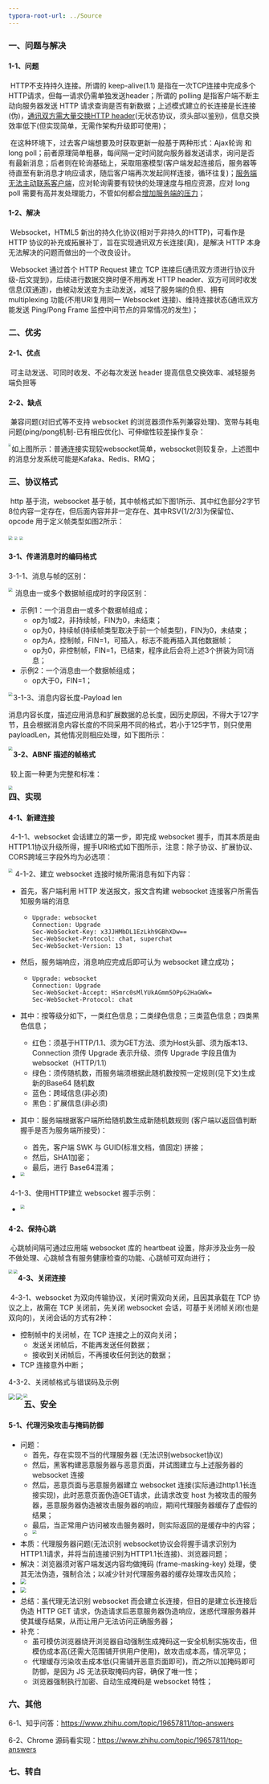 ```yaml
---
typora-root-url: ../Source
---
```


### 一、问题与解决

#### 		1-1、问题

​		HTTP不支持持久连接。所谓的 keep-alive(1.1) 是指在一次TCP连接中完成多个HTTP请求，但每一请求仍需单独发送header；所谓的 polling 是指客户端不断主动向服务器发送 HTTP 请求查询是否有新数据；上述模式建立的长连接是长连接(伪)，<u>通讯双方需大量交换HTTP header</u>(无状态协议，须头部以鉴别)，信息交换效率低下(但实现简单，无需作架构升级即可使用)；

​		在这种环境下，过去客户端想要及时获取更新一般基于两种形式：Ajax轮询 和 long poll；前者原理简单粗暴，每间隔一定时间就向服务器发送请求，询问是否有最新消息；后者则在轮询基础上，采取阻塞模型(客户端发起连接后，服务器等待直至有新消息才响应请求，随后客户端再次发起同样连接，循环往复)；<u>服务端无法主动联系客户端</u>，应对轮询需要有较快的处理速度与相应资源，应对 long poll 需要有高并发处理能力，不管如何都会<u>增加服务端的压力</u>；

#### 	1-2、解决

​		Websocket，HTML5 新出的持久化协议(相对于非持久的HTTP)，可看作是 HTTP 协议的补充或拓展补丁，旨在实现通讯双方长连接(真)，是解决 HTTP 本身无法解决的问题而做出的一个改良设计。

​		Websocket 通过首个 HTTP Request 建立 TCP 连接后(通讯双方须进行协议升级-后文提到)，后续进行数据交换时便不用再发 HTTP header、双方可同时收发信息(双通道)，由被动发送变为主动发送，减轻了服务端的负担、拥有 multiplexing 功能(不用URI复用同一 Websocket 连接)、维持连接状态(通讯双方能发送 Ping/Pong Frame 监控中间节点的异常情况的发生)；

### 二、优劣

#### 		2-1、优点

​		可主动发送、可同时收发、不必每次发送 header 提高信息交换效率、减轻服务端负担等

#### 		2-2、缺点

​		兼容问题(对旧式等不支持 websocket 的浏览器须作系列兼容处理)、宽带与耗电问题(ping/pong机制-已有相应优化)、可伸缩性较差操作复杂：

<img src="/Image/Basics/Websocket/1.png" style="zoom: 33%;" align="left"  />

​	如上图所示：普通连接实现较websocket简单，websocket则较复杂，上述图中的消息分发系统可能是Kafaka、Redis、RMQ；



### 三、协议格式

​	http 基于流，websocket 基于帧，其中帧格式如下图1所示、其中红色部分2字节8位内容一定存在，但后面内容并非一定存在、其中RSV(1/2/3)为保留位、opcode 用于定义帧类型如图2所示：

<img src="/Image/NetWork/websocket/1.png" style="zoom:50%;" />

<img src="/Image/NetWork/websocket/2.png" style="zoom:40%;" />

<img src="/Image/NetWork/websocket/3.png" style="zoom:40%;" />

#### 3-1、传递消息时的编码格式

3-1-1、消息与帧的区别：

<img src="/Image/NetWork/websocket/8.png" style="zoom:50%;" align="left" />

​	消息由一或多个数据帧组成时的字段区别：

- 示例1：一个消息由一或多个数据帧组成；
  - op为1或2，非持续帧，FIN为0，未结束；
  - op为0，持续帧(持续帧类型取决于前一个帧类型)，FIN为0，未结束；
  - op为A，控制帧，FIN=1，可插入，标志不能再插入其他数据帧；
  - op为0，非控制帧，FIN=1，已结束，程序此后会将上述3个拼装为同1消息；
- 示例2：一个消息由一个数据帧组成；
  - op大于0，FIN=1；

<img src="/Image/NetWork/websocket/9.png" style="zoom:50%;" align="left" />

3-1-3、消息内容长度-Payload len

​	消息内容长度，描述应用消息和扩展数据的总长度，因历史原因，不得大于127字节，且会根据消息内容长度的不同采用不同的格式，若小于125字节，则只使用 payloadLen，其他情况则相应处理，如下图所示：

<img src="/Image/NetWork/websocket/10.png" style="zoom:50%;" align="left"/>

#### 		3-2、ABNF 描述的帧格式

​	较上面一种更为完整和标准：

<img src="/Image/NetWork/websocket/4.png" style="zoom:50%;" align="left"/>

### 四、实现

#### 		4-1、新建连接

​	4-1-1、websocket  会话建立的第一步，即完成 websocket 握手，而其本质是由HTTP1.1协议升级所得，握手URI格式如下图所示，注意：除子协议、扩展协议、CORS跨域三字段外均为必选项：

<img src="/Image/NetWork/websocket/5.png" style="zoom:50%;" align="left"/>

​	4-1-2、建立 websocket 连接时候所需消息有如下内容：

- 首先，客户端利用 HTTP 发送报文，报文含构建 websocket 连接客户所需告知服务端的消息

  - ```http
    Upgrade: websocket
    Connection: Upgrade
    Sec-WebSocket-Key: x3JJHMbDL1EzLkh9GBhXDw==
    Sec-WebSocket-Protocol: chat, superchat
    Sec-WebSocket-Version: 13
    ```

- 然后，服务端响应，消息响应完成后即可认为 websocket 建立成功；

  - ```http
    Upgrade: websocket
    Connection: Upgrade
    Sec-WebSocket-Accept: HSmrc0sMlYUkAGmm5OPpG2HaGWk=
    Sec-WebSocket-Protocol: chat
    ```

- 其中：按等级分如下，一类红色信息；二类绿色信息；三类蓝色信息；四类黑色信息；

  - 红色：须基于HTTP/1.1、须为GET方法、须为Host头部、须为版本13、Connection 须传 Upgrade 表示升级、须传 Upgrade 字段且值为 websocket（HTTP/1.1）
  - 绿色：须传随机数，而服务端须根据此随机数按照一定规则(见下文)生成新的Base64 随机数
  - 蓝色：跨域信息(非必须)
  - 黑色：扩展信息(非必须)

- 其中：服务端根据客户端所给随机数生成新随机数规则 (客户端以返回值判断握手是否为服务端所接受)：

  - 首先，客户端 SWK 与 GUID(标准文档，值固定) 拼接；
  - 然后，SHA1加密；
  - 最后，进行 Base64混淆；

- <img src="/Image/NetWork/websocket/6.png" style="zoom:50%;" align="left"/>

​	4-1-3、使用HTTP建立 websocket 握手示例：

- <img src="/Image/NetWork/websocket/7.png" style="zoom:50%;" align="left"/>



#### 		4-2、保持心跳

​	心跳帧间隔可通过应用端 websocket 库的 heartbeat 设置，除非涉及业务一般不做处理、心跳帧含有服务健康检查的功能、心跳帧可双向进行；

<img src="/Image/NetWork/websocket/11.png" style="zoom:50%;" align="left"/>

<img src="/Image/NetWork/websocket/12.png" style="zoom:50%;" align="left"/>

#### 		4-3、关闭连接

​	4-3-1、websocket 为双向传输协议，关闭时需双向关闭，且因其承载在 TCP 协议之上，故需在 TCP 关闭前，先关闭 websocket 会话，可基于关闭帧关闭(也是双向的)，关闭会话的方式有2种：

- 控制帧中的关闭帧，在 TCP 连接之上的双向关闭；
  - 发送关闭帧后，不能再发送任何数据；
  - 接收到关闭帧后，不再接收任何到达的数据；
- TCP 连接意外中断；

4-3-2、关闭帧格式与错误码及示例

<img src="/Image/NetWork/websocket/13.png" style="zoom:80%;" align="left"/>

<img src="/Image/NetWork/websocket/14.png" style="zoom:80%;" align="left"/>

<img src="/Image/NetWork/websocket/15.png" style="zoom:50%;" align="left"/>

### 五、安全

#### 		5-1、代理污染攻击与掩码防御

- 问题：
  - 首先，存在实现不当的代理服务器 (无法识别websocket协议)
  - 然后，黑客构建恶意服务器与恶意页面，并试图建立与上述服务器的  websocket 连接
  - 然后，恶意页面与恶意服务器建立 websocket 连接(实际通过http1.1长连接实现)，此时恶意页面伪造GET请求，此请求改变 host 为被攻击的服务器，恶意服务器伪造被攻击服务器的响应，期间代理服务器缓存了虚假的结果；
  - 最后，当正常用户访问被攻击服务器时，则实际返回的是缓存中的内容；
  - <img src="/Image/NetWork/websocket/16.png" style="zoom:50%;" align="left" />
- 本质：代理服务器问题(无法识别 websocket协议会将握手请求识别为 HTTP1.1请求，并将当前连接识别为HTTP1.1长连接)、浏览器问题；
- 解决：浏览器须对客户端发送内容均做掩码 (frame-masking-key) 处理，使其无法伪造，强制合法；以减少针对代理服务器的缓存处理攻击风险；
- <img src="/Image/NetWork/websocket/17.png" style="zoom:70%;" align="left"/>
- <img src="/Image/NetWork/websocket/18.png" style="zoom:70%;" align="left"/>
- 总结：虽代理无法识别 websocket 而会建立长连接，但目的是建立长连接后伪造 HTTP GET 请求，伪造请求后恶意服务器伪造响应，迷惑代理服务器并使其缓存结果，从而让用户无法访问正确服务器；
- 补充：
  - 虽可模仿浏览器绕开浏览器自动强制生成掩码这一安全机制实施攻击，但模仿成本高(还需大范围铺开供用户使用)，故攻击成本高，情况罕见；
  - 代理缓存污染攻击成本低(只需铺开恶意页面即可)，而之所以加掩码即可防御，是因为 JS 无法获取掩码内容，确保了唯一性；
  - 浏览器强制执行加密、自动生成掩码是 websocket 特性；

### 六、其他

6-1、知乎问答：https://www.zhihu.com/topic/19657811/top-answers

6-2、Chrome 源码看实现：https://www.zhihu.com/topic/19657811/top-answers

### 七、转自






